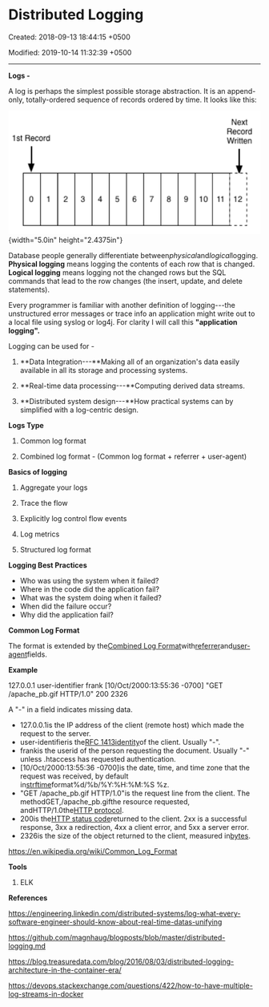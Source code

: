 # Distributed Logging

Created: 2018-09-13 18:44:15 +0500

Modified: 2019-10-14 11:32:39 +0500

---

**Logs -**

A log is perhaps the simplest possible storage abstraction. It is an append-only, totally-ordered sequence of records ordered by time. It looks like this:



![1st Record Next Record Written ](media/Distributed-Logging-image1.png){width="5.0in" height="2.4375in"}



Database people generally differentiate between*physical*and*logical*logging. **Physical logging** means logging the contents of each row that is changed. **Logical logging** means logging not the changed rows but the SQL commands that lead to the row changes (the insert, update, and delete statements).



Every programmer is familiar with another definition of logging---the unstructured error messages or trace info an application might write out to a local file using syslog or log4j. For clarity I will call this **"application logging".**



Logging can be used for -

1.  **Data Integration---**Making all of an organization's data easily available in all its storage and processing systems.

2.  **Real-time data processing---**Computing derived data streams.

3.  **Distributed system design---**How practical systems can by simplified with a log-centric design.



**Logs Type**

1.  Common log format

2.  Combined log format - (Common log format + referrer + user-agent)



**Basics of logging**

1.  Aggregate your logs

2.  Trace the flow

3.  Explicitly log control flow events

4.  Log metrics

5.  Structured log format



**Logging Best Practices**
-   Who was using the system when it failed?
-   Where in the code did the application fail?
-   What was the system doing when it failed?
-   When did the failure occur?
-   Why did the application fail?



**Common Log Format**

The format is extended by the[Combined Log Format](https://en.wikipedia.org/w/index.php?title=Combined_Log_Format&action=edit&redlink=1)with[referrer](https://en.wikipedia.org/wiki/Referrer)and[user-agent](https://en.wikipedia.org/wiki/User-agent)fields.



**Example**

127.0.0.1 user-identifier frank [10/Oct/2000:13:55:36 -0700] "GET /apache_pb.gif HTTP/1.0" 200 2326



A "-" in a field indicates missing data.


-   127.0.0.1is the IP address of the client (remote host) which made the request to the server.
-   user-identifieris the[RFC 1413](https://tools.ietf.org/html/rfc1413)[identity](https://en.wikipedia.org/wiki/Ident_Protocol)of the client. Usually "-".
-   frankis the userid of the person requesting the document. Usually "-" unless .htaccess has requested authentication.
-   [10/Oct/2000:13:55:36 -0700]is the date, time, and time zone that the request was received, by default in[strftime](https://en.wikipedia.org/wiki/Strftime)format%d/%b/%Y:%H:%M:%S %z.
-   "GET /apache_pb.gif HTTP/1.0"is the request line from the client. The methodGET,/apache_pb.gifthe resource requested, andHTTP/1.0the[HTTP protocol](https://en.wikipedia.org/wiki/Hypertext_Transfer_Protocol).
-   200is the[HTTP status code](https://en.wikipedia.org/wiki/HTTP_status_code)returned to the client. 2xx is a successful response, 3xx a redirection, 4xx a client error, and 5xx a server error.
-   2326is the size of the object returned to the client, measured in[bytes](https://en.wikipedia.org/wiki/Byte).





<https://en.wikipedia.org/wiki/Common_Log_Format>



**Tools**

1.  ELK



**References**

<https://engineering.linkedin.com/distributed-systems/log-what-every-software-engineer-should-know-about-real-time-datas-unifying>

<https://github.com/magnhaug/blogposts/blob/master/distributed-logging.md>

<https://blog.treasuredata.com/blog/2016/08/03/distributed-logging-architecture-in-the-container-era/>



<https://devops.stackexchange.com/questions/422/how-to-have-multiple-log-streams-in-docker>

